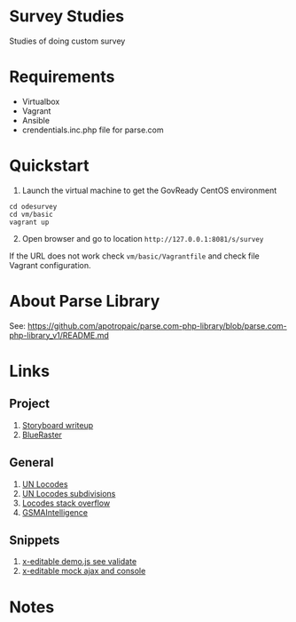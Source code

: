 # Survey Studies
Studies of doing custom survey

# Requirements
- Virtualbox
- Vagrant
- Ansible
- crendentials.inc.php file for parse.com

# Quickstart

1. Launch the virtual machine to get the GovReady CentOS environment
```
cd odesurvey
cd vm/basic
vagrant up
```

2. Open browser and go to location `http://127.0.0.1:8081/s/survey`

If the URL does not work check `vm/basic/Vagrantfile` and check file Vagrant configuration.



# About Parse Library

See: https://github.com/apotropaic/parse.com-php-library/blob/parse.com-php-library_v1/README.md

# Links

## Project
1. [Storyboard writeup](https://docs.google.com/a/odenterprise.org/document/d/1oE308On5KAvHvAO8iRzDA68hBWEdeC4rFCnmdMEDTbA/edit)
1. [BlueRaster](http://www.blueraster.com)

## General
1. [UN Locodes](http://www.unece.org/cefact/locode/welcome.html)
1. [UN Locodes subdivisions](http://www.unece.org/cefact/locode/subdivisions.html)
1. [Locodes stack overflow](http://stackoverflow.com/questions/7066825/is-there-an-iso-standard-for-city-identification)
1. [GSMAIntelligence](https://gsmaintelligence.com)

## Snippets
1. [x-editable demo.js see validate](http://vitalets.github.io/x-editable/assets/demo.js)
1. [x-editable mock ajax and console](http://vitalets.github.io/x-editable/assets/demo-mock.js)

# Notes
